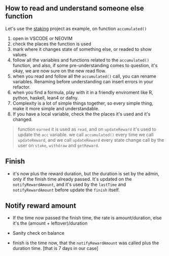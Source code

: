 




## How to read and understand someone else function

Let's use the [staking](https://github.com/blockchain-audit/labs/blob/master/src/staking/staking1.sol) project as example, on function `accumulated()`

1. open in VSCODE or NEOVIM
2. check the places the function is used
3. mark where it changes state of something else, or readed to show values
4. follow all the variables and functions related to the `accumulated()` function, and also, if some pre-understanding comes to question, it's okay, we are now sure on the new read flow.
5. when you read and follow all the `accumulated()` call, you can rename variables. Renaming before understanding can insert errors in your refactor.
6. when you find a formula, play with it in a friendly enviroment like R, python, haskell, lean4 or dafny.
7. Complexity is a lot of simple things together, so every simple thing, make it more simple and understandable.
8. If you have a local variable, check the the places it's used and it's changed.


> function `earned` it is used as `read`, and on `updateReward` it's used to update the `acc` variable. we call `accumulated()` every time we call `updateReward`, and we call `updateReward` every state change call by the user on `stake`, `withdraw` and `getReward`.


## Finish

* it's now plus the reward duration, but the duration is set by the admin, only if the finish time already passed. It's updated on the `notifyRewardAmount`, and it's used by the `lastTime` and `notifyRewardAmount` before update the `finish` itself.







## Notify reward amount

* If the time now passed the finish time, the rate is amount/duration, else it's the (amount + leftover)/duration

* Sanity check on balance

* finish is the time now, that the `notifyRewardAmount` was called plus the duration time. [that is 7 days in our case]
